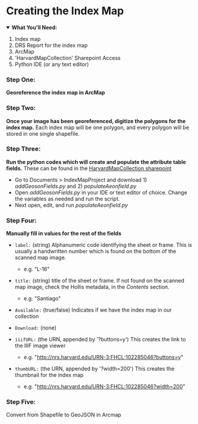 # Creating the Index Map

<details open>
  <summary><b>What You'll Need:</b></summary>
<ol>
<li>Index map</li>
<li>DRS Report for the index map</li>
<li>ArcMap</li>  
<li>'HarvardMapCollection' Sharepoint Access</li>    
<li>Python IDE (or any text editor)</li>     
</ol>
</details>

### Step One:
**Georeference the index map in ArcMap**
### Step Two:
**Once your image has been georeferenced, digitize the polygons for the index map.** Each index map will be one polygon, and every polygon will be stored in one single shapefile.
### Step Three:
**Run the python codes which will create and populate the attribute table fields.** These can be found in the [HarvardMapCollection sharepoint](https://hu.sharepoint.com/sites/HarvardMapCollection)
- Go to Documents > IndexMapProject and download 1) *addGeosonFields.py* and 2) *populateAeonfield.py*
- Open *addGeosonFields.py* in your IDE or text editor of choice. Change the variables as needed and run the script.
- Next open, edit, and run *populateAeonfield.py*
### Step Four:
**Manually fill in values for the rest of the fields**

- `label:` (string) Alphanumeric code identifying the sheet or frame. This is usually a handwritten number which is found on the bottom of the scanned map image.
  - e.g. "L-16"

- `title:` (string) title of the sheet or frame. If not found on the scanned map image, check the Hollis metadata, in the *Contents* section.
  - e.g. "Santiago" 

- `Available:` (true/false) Indicates if we have the index map in our collection

- `Download:` (none)

- `iiifURL:` (the URN, appended by '?buttons=y') This creates the link to the IIIF image viewer
  - e.g. "http://nrs.harvard.edu/URN-3:FHCL:102285046?buttons=y"

- `thumbURL:` (the URN, appended by '?width=200') This creates the thumbnail for the index map
  - e.g. "http://nrs.harvard.edu/URN-3:FHCL:102285046?width=200"

### Step Five:
Convert from Shapefile to GeoJSON in Arcmap


